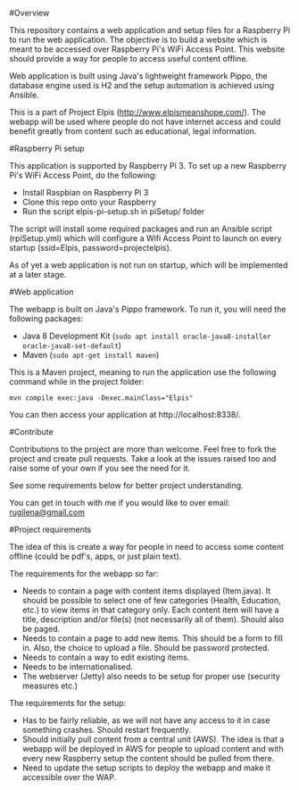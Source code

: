 #Overview

This repository contains a web application and setup files for a Raspberry Pi to run the web application.
The objective is to build a website which is meant to be accessed over Raspberry Pi's WiFi Access Point. This website should provide a way for people to access useful content offline.

Web application is built using Java's lightweight framework Pippo, the database engine used is H2 and the setup automation is achieved using Ansible.
 
This is a part of Project Elpis (http://www.elpismeanshope.com/). The webapp will be used where people do not have internet access and could benefit greatly from content such as educational, legal information.

#Raspberry Pi setup

This application is supported by Raspberry Pi 3. To set up a new Raspberry Pi's WiFi Access Point, do the following:
* Install Raspbian on Raspberry Pi 3
* Clone this repo onto your Raspberry
* Run the script elpis-pi-setup.sh in piSetup/ folder

The script will install some required packages and run an Ansible script (rpiSetup.yml) which will configure a Wifi Access Point to launch on every startup (ssid=Elpis, password=projectelpis).  

As of yet a web application is not run on startup, which will be implemented at a later stage.
 
#Web application

The webapp is built on Java's Pippo framework. To run it, you will need the following packages:
 
* Java 8 Development Kit (```sudo apt install oracle-java8-installer oracle-java8-set-default```)
* Maven (```sudo apt-get install maven```)

This is a Maven project, meaning to run the application use the following command while in the project folder:
    
    mvn compile exec:java -Dexec.mainClass="Elpis"
   
You can then access your application at http://localhost:8338/.

#Contribute

Contributions to the project are more than welcome. Feel free to fork the project and create pull requests. Take a look at the issues raised too and raise some of your own if you see the need for it.
 
 See some requirements below for better project understanding.
 
You can get in touch with me if you would like to over email: rugilena@gmail.com
 
#Project requirements

The idea of this is create a way for people in need to access some content offline (could be pdf's, apps, or just plain text). 

The requirements for the webapp so far:
* Needs to contain a page with content items displayed (Item.java). 
It should be possible to select one of few categories (Health, Education, etc.) to view items in that category only.
Each content item will have a title, description and/or file(s) (not necessarily all of them).
Should also be paged.
* Needs to contain a page to add new items. This should be a form to fill in. Also, the choice to upload a file. Should be password protected.
* Needs to contain a way to edit existing items.
* Needs to be internationalised.
* The webserver (Jetty) also needs to be setup for proper use (security measures etc.)

The requirements for the setup:
* Has to be fairly reliable, as we will not have any access to it in case something crashes. Should restart frequently.
* Should initially pull content from a central unit (AWS). The idea is that a webapp will be deployed in AWS for people to upload content and with every new Raspberry setup the content should be pulled from there.
* Need to update the setup scripts to deploy the webapp and make it accessible over the WAP. 








